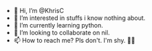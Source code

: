 - 👋 Hi, I’m @KhrisC
- 👀 I’m interested in stuffs i know nothing about.
- 🌱 I’m currently learning python.
- 💞️ I’m looking to collaborate on nil.
- 📫 How to reach me? Pls don't. I'm shy. 🥲🤭

<!---
KhrisC/KhrisC is a ✨ special ✨ repository because its `README.md` (this file) appears on your GitHub profile.
You can click the Preview link to take a look at your changes.
--->
